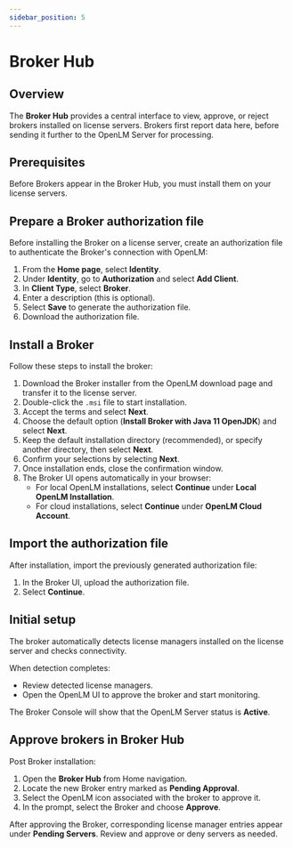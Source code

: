 ```yaml
---
sidebar_position: 5
---
```


# Broker Hub

## Overview

The **Broker Hub** provides a central interface to view, approve, or reject brokers installed on license servers. Brokers first report data here, before sending it further to the OpenLM Server for processing.

## Prerequisites

Before Brokers appear in the Broker Hub, you must install them on your license servers.

## Prepare a Broker authorization file

Before installing the Broker on a license server, create an authorization file to authenticate the Broker's connection with OpenLM:

1. From the **Home page**, select **Identity**.
2. Under **Identity**, go to **Authorization** and select **Add Client**.
3. In **Client Type**, select **Broker**.
4. Enter a description (this is optional).
5. Select **Save** to generate the authorization file.
6. Download the authorization file.

## Install a Broker

Follow these steps to install the broker:

1. Download the Broker installer from the OpenLM download page and transfer it to the license server.
2. Double-click the `.msi` file to start installation.
3. Accept the terms and select **Next**.
4. Choose the default option (**Install Broker with Java 11 OpenJDK**) and select **Next**.
5. Keep the default installation directory (recommended), or specify another directory, then select **Next**.
6. Confirm your selections by selecting **Next**.
7. Once installation ends, close the confirmation window.
8. The Broker UI opens automatically in your browser:
   - For local OpenLM installations, select **Continue** under **Local OpenLM Installation**.
   - For cloud installations, select **Continue** under **OpenLM Cloud Account**.

## Import the authorization file

After installation, import the previously generated authorization file:

1. In the Broker UI, upload the authorization file.
2. Select **Continue**.

## Initial setup

The broker automatically detects license managers installed on the license server and checks connectivity.

When detection completes:

- Review detected license managers.
- Open the OpenLM UI to approve the broker and start monitoring.

The Broker Console will show that the OpenLM Server status is **Active**.

## Approve brokers in Broker Hub

Post Broker installation:

1. Open the **Broker Hub** from Home navigation.
2. Locate the new Broker entry marked as **Pending Approval**.
3. Select the OpenLM icon associated with the broker to approve it.
4. In the prompt, select the Broker and choose **Approve**.

After approving the Broker, corresponding license manager entries appear under **Pending Servers**. Review and approve or deny servers as needed.

